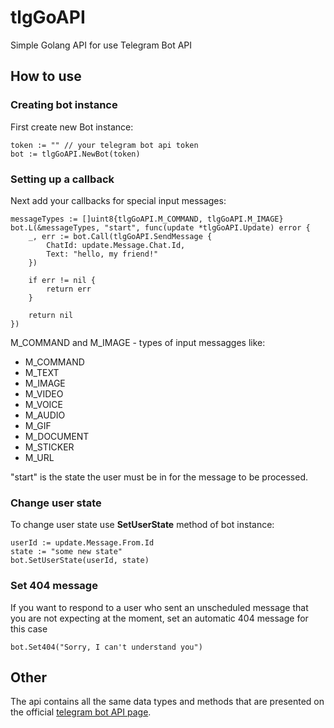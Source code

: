 # tlgGoAPI

Simple Golang API for use Telegram Bot API

## How to use

### Creating bot instance

First create new Bot instance:

	token := "" // your telegram bot api token
    bot := tlgGoAPI.NewBot(token)
	
### Setting up a callback
	
Next add your callbacks for special input messages:

    messageTypes := []uint8{tlgGoAPI.M_COMMAND, tlgGoAPI.M_IMAGE}
    bot.L(&messageTypes, "start", func(update *tlgGoAPI.Update) error {
		_, err := bot.Call(tlgGoAPI.SendMessage {
			ChatId: update.Message.Chat.Id,
			Text: "hello, my friend!"
		})
		
		if err != nil {
			return err
		}
		
		return nil
	})

M_COMMAND and M_IMAGE - types of input messagges like:
* M_COMMAND
* M_TEXT
* M_IMAGE
* M_VIDEO
* M_VOICE
* M_AUDIO
* M_GIF
* M_DOCUMENT
* M_STICKER
* M_URL

"start" is the state the user must be in for the message to be processed.

### Change user state

To change user state use **SetUserState** method of bot instance:

	userId := update.Message.From.Id
	state := "some new state"
	bot.SetUserState(userId, state)
	
### Set 404 message

If you want to respond to a user who sent an unscheduled message that you are not expecting at the moment, set an automatic 404 message for this case

	bot.Set404("Sorry, I can't understand you")

## Other

The api contains all the same data types and methods that are presented on the official [telegram bot API page](https://core.telegram.org/bots/api).


